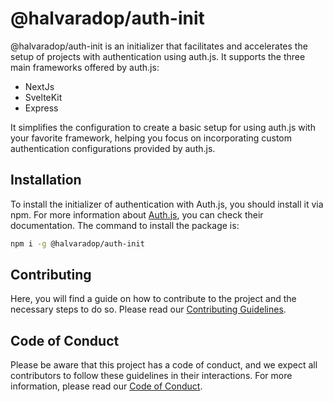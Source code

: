 # @halvaradop/auth-init
@halvaradop/auth-init is an initializer that facilitates and accelerates the setup of projects with authentication using auth.js. It supports the three main frameworks offered by auth.js:
- NextJs
- SvelteKit
- Express

It simplifies the configuration to create a basic setup for using auth.js with your favorite framework, helping you focus on incorporating custom authentication configurations provided by auth.js.

## Installation
To install the initializer of authentication with Auth.js, you should install it via npm. For more information about [Auth.js](https://authjs.dev/), you can check their documentation. The command to install the package is:
```bash
npm i -g @halvaradop/auth-init
```

## Contributing

Here, you will find a guide on how to contribute to the project and the necessary steps to do so. Please read our [Contributing Guidelines](https://github.com/halvaradop/.github/blob/master/.github/CODE_OF_CONDUCT.md).

## Code of Conduct

Please be aware that this project has a code of conduct, and we expect all contributors to follow these guidelines in their interactions. For more information, please read our [Code of Conduct](https://github.com/halvaradop/.github/blob/master/.github/CODE_OF_CONDUCT.md).